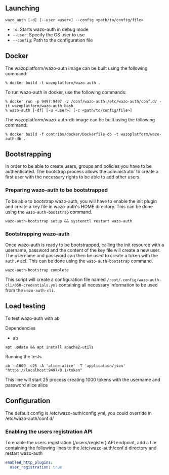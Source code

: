 ## Launching

```shell
wazo_auth [-d] [--user <user>] --config <path/to/config/file>
```

* `-d`: Starts wazo-auth in debug mode
* `--user`: Specify the OS user to use
* `--config`: Path to the configuration file


## Docker

The wazoplatform/wazo-auth image can be built using the following command:

    % docker build -t wazoplatform/wazo-auth .

To run wazo-auth in docker, use the following commands:

    % docker run -p 9497:9497 -v /conf/wazo-auth:/etc/wazo-auth/conf.d/ -it wazoplatform/wazo-auth bash
    % wazo-auth [-df] [-u <user>] [-c <path/to/config/file>]

The wazoplatform/wazo-auth-db image can be built using the following command:

    % docker build -f contribs/docker/Dockerfile-db -t wazoplatform/wazo-auth-db .

## Bootstrapping

In order to be able to create users, groups and policies you have to be authenticated. The bootstrap
process allows the administrator to create a first user with the necessary rights to be able to add
other users.


### Preparing wazo-auth to be bootstrapped

To be able to bootstrap wazo-auth, you will have to enable the init plugin and create a key file in
wazo-auth's HOME directory. This can be done using the `wazo-auth-bootstrap` command.

```shell
wazo-auth-bootstrap setup && systemctl restart wazo-auth
```


### Bootstrapping wazo-auth

Once wazo-auth is ready to be bootstrapped, calling the init resource with a username, password and
the content of the key file will create a new user. The username and password can then be used to create
a token with the `auth.#` acl. This can be done using the `wazo-auth-bootstrap` command.

```shell
wazo-auth-bootstrap complete
```

This script will create a configuration file named `/root/.config/wazo-auth-cli/050-credentials.yml`
containing all necessary information to be used from the `wazo-auth-cli`.

## Load testing

To test wazo-auth with ab

Dependencies

* ab

```shell
apt update && apt install apache2-utils
```

Running the tests

```shell
ab -n1000 -c25 -A 'alice:alice' -T 'application/json' "https://localhost:9497/0.1/token"
```

This line will start 25 process creating 1000 tokens with the username and password alice alice


## Configuration

The default config is /etc/wazo-auth/config.yml, you could override in /etc/wazo-auth/conf.d/

### Enabling the users registration API

To enable the users registration (/users/register) API endpoint, add a file containing the following lines to the /etc/wazo-auth/conf.d directory and restart wazo-auth

```yaml
enabled_http_plugins:
  user_registration: true
```
